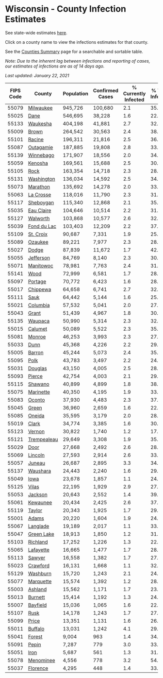 # Wisconsin - County Infection Estimates

See state-wide estimates [here](/infections/us-wi).

Click on a county name to view the infections estimates for that county.

See the [Counties Summary](/infections/summary-counties) page for a searchable and sortable table.

*Note: Due to the inherent lag between infections and reporting of cases, our estimates of infections are as of 14 days ago.*

*Last updated: January 22, 2021*

|   FIPS Code |                     County |   Population |   Confirmed Cases |   % Currently Infected |   % Total Infected |
|-------------|----------------------------|--------------|-------------------|------------------------|--------------------|
|       55079 |     [Milwaukee](milwaukee) |      945,726 |           100,680 |                    2.1 |               35.0 |
|       55025 |               [Dane](dane) |      546,695 |            38,228 |                    1.6 |               22.4 |
|       55133 |       [Waukesha](waukesha) |      404,198 |            41,881 |                    2.7 |               32.8 |
|       55009 |             [Brown](brown) |      264,542 |            30,563 |                    2.4 |               38.1 |
|       55101 |           [Racine](racine) |      196,311 |            21,816 |                    2.5 |               36.0 |
|       55087 |     [Outagamie](outagamie) |      187,885 |            19,808 |                    2.8 |               33.3 |
|       55139 |     [Winnebago](winnebago) |      171,907 |            18,556 |                    2.0 |               34.4 |
|       55059 |         [Kenosha](kenosha) |      169,561 |            15,688 |                    2.5 |               30.1 |
|       55105 |               [Rock](rock) |      163,354 |            14,718 |                    2.3 |               28.8 |
|       55131 |   [Washington](washington) |      136,034 |            14,592 |                    2.5 |               34.0 |
|       55073 |       [Marathon](marathon) |      135,692 |            14,278 |                    2.0 |               33.3 |
|       55063 |     [La Crosse](la-crosse) |      118,016 |            11,790 |                    2.3 |               31.5 |
|       55117 |     [Sheboygan](sheboygan) |      115,340 |            12,868 |                    2.1 |               35.6 |
|       55035 |   [Eau Claire](eau-claire) |      104,646 |            10,514 |                    2.2 |               31.7 |
|       55127 |       [Walworth](walworth) |      103,868 |            10,577 |                    2.6 |               32.5 |
|       55039 | [Fond du Lac](fond-du-lac) |      103,403 |            12,209 |                    2.2 |               37.7 |
|       55109 |     [St. Croix](st.-croix) |       90,687 |             7,331 |                    1.9 |               25.3 |
|       55089 |         [Ozaukee](ozaukee) |       89,221 |             7,977 |                    2.3 |               28.4 |
|       55027 |             [Dodge](dodge) |       87,839 |            11,672 |                    1.7 |               42.5 |
|       55055 |     [Jefferson](jefferson) |       84,769 |             8,140 |                    2.3 |               30.3 |
|       55071 |     [Manitowoc](manitowoc) |       78,981 |             7,763 |                    2.4 |               31.0 |
|       55141 |               [Wood](wood) |       72,999 |             6,581 |                    1.7 |               28.3 |
|       55097 |         [Portage](portage) |       70,772 |             6,423 |                    1.6 |               28.7 |
|       55017 |       [Chippewa](chippewa) |       64,658 |             6,741 |                    2.7 |               32.9 |
|       55111 |               [Sauk](sauk) |       64,442 |             5,144 |                    1.6 |               25.5 |
|       55021 |       [Columbia](columbia) |       57,532 |             5,041 |                    2.0 |               27.7 |
|       55043 |             [Grant](grant) |       51,439 |             4,967 |                    1.8 |               30.7 |
|       55135 |         [Waupaca](waupaca) |       50,990 |             5,314 |                    2.3 |               32.9 |
|       55015 |         [Calumet](calumet) |       50,089 |             5,522 |                    2.3 |               35.0 |
|       55081 |           [Monroe](monroe) |       46,253 |             3,993 |                    2.3 |               27.0 |
|       55033 |               [Dunn](dunn) |       45,368 |             4,226 |                    2.2 |               29.1 |
|       55005 |           [Barron](barron) |       45,244 |             5,073 |                    2.4 |               35.2 |
|       55095 |               [Polk](polk) |       43,783 |             3,497 |                    2.2 |               24.9 |
|       55031 |         [Douglas](douglas) |       43,150 |             4,005 |                    2.5 |               28.6 |
|       55093 |           [Pierce](pierce) |       42,754 |             4,003 |                    2.1 |               29.4 |
|       55115 |         [Shawano](shawano) |       40,899 |             4,899 |                    1.8 |               38.2 |
|       55075 |     [Marinette](marinette) |       40,350 |             4,195 |                    1.9 |               33.0 |
|       55083 |           [Oconto](oconto) |       37,930 |             4,483 |                    2.3 |               37.5 |
|       55045 |             [Green](green) |       36,960 |             2,659 |                    1.6 |               22.7 |
|       55085 |           [Oneida](oneida) |       35,595 |             3,179 |                    2.0 |               28.3 |
|       55019 |             [Clark](clark) |       34,774 |             3,385 |                    1.6 |               30.8 |
|       55123 |           [Vernon](vernon) |       30,822 |             1,740 |                    1.2 |               17.7 |
|       55121 | [Trempealeau](trempealeau) |       29,649 |             3,308 |                    1.9 |               35.2 |
|       55029 |               [Door](door) |       27,668 |             2,492 |                    2.6 |               28.6 |
|       55069 |         [Lincoln](lincoln) |       27,593 |             2,914 |                    2.6 |               33.3 |
|       55057 |           [Juneau](juneau) |       26,687 |             2,895 |                    3.3 |               34.1 |
|       55137 |       [Waushara](waushara) |       24,443 |             2,240 |                    1.6 |               29.1 |
|       55049 |               [Iowa](iowa) |       23,678 |             1,857 |                    1.1 |               24.9 |
|       55125 |             [Vilas](vilas) |       22,195 |             1,929 |                    2.9 |               27.2 |
|       55053 |         [Jackson](jackson) |       20,643 |             2,552 |                    1.4 |               39.2 |
|       55061 |       [Kewaunee](kewaunee) |       20,434 |             2,425 |                    2.6 |               37.5 |
|       55119 |           [Taylor](taylor) |       20,343 |             1,925 |                    1.7 |               29.7 |
|       55001 |             [Adams](adams) |       20,220 |             1,604 |                    1.9 |               24.9 |
|       55067 |       [Langlade](langlade) |       19,189 |             2,017 |                    1.1 |               33.7 |
|       55047 |   [Green Lake](green-lake) |       18,913 |             1,850 |                    1.2 |               31.1 |
|       55103 |       [Richland](richland) |       17,252 |             1,226 |                    1.3 |               22.7 |
|       55065 |     [Lafayette](lafayette) |       16,665 |             1,477 |                    1.7 |               28.0 |
|       55113 |           [Sawyer](sawyer) |       16,558 |             1,382 |                    1.7 |               27.3 |
|       55023 |       [Crawford](crawford) |       16,131 |             1,668 |                    1.1 |               32.9 |
|       55129 |       [Washburn](washburn) |       15,720 |             1,243 |                    2.1 |               24.5 |
|       55077 |     [Marquette](marquette) |       15,574 |             1,392 |                    1.2 |               28.6 |
|       55003 |         [Ashland](ashland) |       15,562 |             1,171 |                    1.7 |               23.5 |
|       55013 |         [Burnett](burnett) |       15,414 |             1,192 |                    1.3 |               24.2 |
|       55007 |       [Bayfield](bayfield) |       15,036 |             1,065 |                    1.6 |               22.2 |
|       55107 |               [Rusk](rusk) |       14,178 |             1,243 |                    1.7 |               27.7 |
|       55099 |             [Price](price) |       13,351 |             1,131 |                    1.6 |               26.2 |
|       55011 |         [Buffalo](buffalo) |       13,031 |             1,242 |                    4.1 |               29.5 |
|       55041 |           [Forest](forest) |        9,004 |               963 |                    1.4 |               34.3 |
|       55091 |             [Pepin](pepin) |        7,287 |               779 |                    3.0 |               33.5 |
|       55051 |               [Iron](iron) |        5,687 |               561 |                    1.3 |               31.4 |
|       55078 |     [Menominee](menominee) |        4,556 |               778 |                    3.2 |               54.4 |
|       55037 |       [Florence](florence) |        4,295 |               448 |                    1.4 |               33.6 |